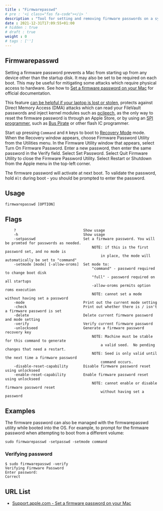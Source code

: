 ```yaml
---
title : "Firmwarepasswd"
# pre : '<i class="fas fa-code"></i> '
description : "Tool for setting and removing firmware passwords on a system."
date : 2021-12-31T17:09:55+01:00
# hidden : true
# draft : true
weight : 0
# tags : ['']
---
```


## Firmwarepasswd

Setting a firmware password prevents a Mac from starting up from any device other than the startup disk. It may also be set to be required on each boot. This may be useful for mitigating some attacks which require physical access to hardware. See how to [Set a firmware password on your Mac](https://support.apple.com/en-au/HT204455) for official documentation.

This feature [can be helpful if your laptop is lost or stolen](https://www.ftc.gov/news-events/blogs/techftc/2015/08/virtues-strong-enduser-device-controls), protects against Direct Memory Access (DMA) attacks which can read your FileVault passwords and inject kernel modules such as [pcileech](https://github.com/ufrisk/pcileech), as the only way to reset the firmware password is through an Apple Store, or by using an [SPI programmer](https://reverse.put.as/2016/06/25/apple-efi-firmware-passwords-and-the-scbo-myth/), such as [Bus Pirate](http://ho.ax/posts/2012/06/unbricking-a-macbook/) or other flash IC programmer.

Start up pressing `Command` and `R` keys to boot to [Recovery Mode](https://support.apple.com/en-au/HT201314) mode.
When the Recovery window appears, choose Firmware Password Utility from the Utilities menu.
In the Firmware Utility window that appears, select Turn On Firmware Password.
Enter a new password, then enter the same password in the Verify field.
Select Set Password.
Select Quit Firmware Utility to close the Firmware Password Utility.
Select Restart or Shutdown from the Apple menu in the top-left corner.

The firmware password will activate at next boot. To validate the password, hold `Alt` during boot - you should be prompted to enter the password.

## Usage

```plain
firmwarepasswd [OPTION]
```

## Flags

```plain
    ?                               Show usage
    -h                              Show usage
    -setpasswd                      Set a firmware password. You will be promted for passwords as needed.
                                        NOTE: if this is the first password set, and no mode is
                                            in place, the mode will automatically be set to "command"
    -setmode [mode] [-allow-oroms]  Set mode to:
                                        "command" - password required to change boot disk
                                        "full" - password required on all startups
                                        -allow-oroms permits option roms execution
                                        NOTE: cannot set a mode without having set a password
    -mode                           Print out the current mode setting
    -check                          Print out whether there is / isn't a firmware password is set
    -delete                         Delete current firmware password and mode setting
    -verify                         Verify current firmware password
    -unlockseed                     Generate a firmware password recovery key
                                        NOTE: Machine must be stable for this command to generate
                                            a valid seed.  No pending changes that need a restart.
                                        NOTE: Seed is only valid until the next time a firmware password
                                            command occurs.
    -disable-reset-capability       Disable firmware password reset using unlockseed
    -enable-reset-capability        Enable firmware password reset using unlockseed
                                        NOTE: cannot enable or disable firmware password reset
                                            without having set a password
```

## Examples

The firmware password can also be managed with the firmwarepasswd utility while booted into the OS. For example, to prompt for the firmware password when attempting to boot from a different volume:

```plain
sudo firmwarepasswd -setpasswd -setmode command
```

### Verifying password

```plain
$ sudo firmwarepasswd -verify
Verifying Firmware Password
Enter password:
Correct
```

## URL List

* [Support.apple.com - Set a firmware password on your Mac](https://support.apple.com/en-us/HT204455)
